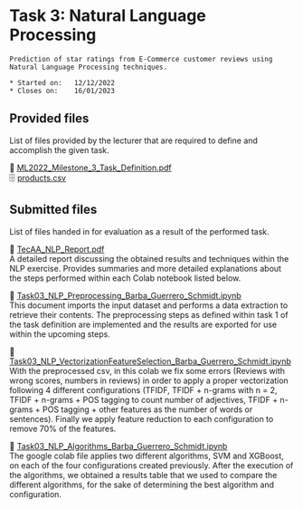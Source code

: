 # Task 3: Natural Language Processing

```
Prediction of star ratings from E-Commerce customer reviews using Natural Language Processing techniques.

* Started on:   12/12/2022
* Closes on:    16/01/2023
```

## Provided files
List of files provided by the lecturer that are required to define and accomplish the given task.

📄 [ML2022_Milestone_3_Task_Definition.pdf](https://github.com/schmidt-marvin/ESI_2022_TecAA/tree/main/task03/provided_files/ML2022_Milestone_3_Task_Definition.pdf)<br>
🗄️ [products.csv](https://github.com/schmidt-marvin/ESI_2022_TecAA/tree/main/task03/provided_files/products.csv)<br>


## Submitted files
List of files handed in for evaluation as a result of the performed task. 

📄 [TecAA_NLP_Report.pdf](https://github.com/schmidt-marvin/ESI_2022_TecAA/blob/main/task03/submission/TecAA_NLP_Report.pdf)<br>
A detailed report discussing the obtained results and techniques within the NLP exercise. Provides summaries and more detailed explanations about the steps performed within each Colab notebook listed below. <br>

📃 [Task03_NLP_Preprocessing_Barba_Guerrero_Schmidt.ipynb](https://github.com/schmidt-marvin/ESI_2022_TecAA/blob/main/task03/submission/Task03_NLP_Preprocessing_Barba_Guerrero_Schmidt.ipynb)<br>
This document imports the input dataset and performs a data extraction to retrieve their contents. The preprocessing steps as defined within task 1 of the task definition are implemented and the results are exported for use within the upcoming steps. <br>

📃 [Task03_NLP_VectorizationFeatureSelection_Barba_Guerrero_Schmidt.ipynb](https://github.com/schmidt-marvin/ESI_2022_TecAA/blob/main/task03/submission/Task03_NLP_VectorizationFeatureSelection_Barba_Guerrero_Schmidt.ipynb)<br>
With the preprocessed csv, in this colab we fix some errors (Reviews with wrong scores, numbers in reviews) in order to apply a proper vectorization following 4 different configurations (TFIDF, TFIDF + n-grams with n = 2, TFIDF + n-grams + POS tagging to count number of adjectives, TFIDF + n-grams + POS tagging + other features as the number of words or sentences). Finally we apply feature reduction to each configuration to remove 70% of the features. <br>

📃 [Task03_NLP_Algorithms_Barba_Guerrero_Schmidt.ipynb](https://github.com/schmidt-marvin/ESI_2022_TecAA/blob/main/task03/submission/Task03_NLP_Algorithms_Barba_Guerrero_Schmidt.ipynb)<br>
The google colab file applies two different algorithms, SVM and XGBoost, on each of the four configurations created previously. After the execution of the algorithms, we obtained a results table that we used to compare the different algorithms, for the sake of determining the best algorithm and configuration.<br>